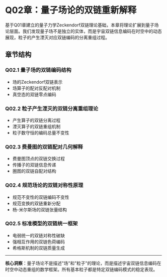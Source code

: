 # Q02章：量子场论的双链重新解释

基于Q01章建立的量子力学Zeckendorf双链理论基础，本章将理论扩展到量子场论层面。我们发现量子场不是独立的实体，而是宇宙双链信息编码在时空中的动态展现，粒子的产生湮灭对应双链编码的分离重组过程。

## 章节结构

### Q02.1 量子场的双链编码结构
- 场的Zeckendorf双链表示
- 场算子的配对反配对机制
- 真空态的双链零点编码

### Q02.2 粒子产生湮灭的双链分离重组理论
- 产生算子的双链分离过程
- 湮灭算子的双链重组机制
- 粒子数守恒的编码总量不变性

### Q02.3 费曼图的双链配对几何解释
- 费曼图顶点的双链交换过程
- 传播子的双链信息传递
- 圈图的双链自配对结构

### Q02.4 规范场论的双链对称性原理
- 规范不变性的双链编码不变性
- 规范变换的双链重新分配
- 杨-米尔斯场的双链张量结构

### Q02.5 标准模型的双链统一框架
- 电弱统一的双链对称性破缺
- 强相互作用的双链色荷编码
- 希格斯机制的双链质量生成

---

**核心洞察**：量子场论不是描述"场"和"粒子"的理论，而是描述宇宙双链信息编码在时空中动态重组的数学框架。所有基本粒子都是特定双链编码模式的稳定表现。